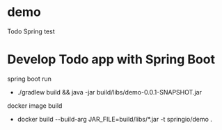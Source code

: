 # demo
Todo Spring test

# Develop Todo app with Spring Boot

spring boot run
 - ./gradlew build && java -jar build/libs/demo-0.0.1-SNAPSHOT.jar 

docker image build
 - docker build --build-arg JAR_FILE=build/libs/\*.jar -t springio/demo .